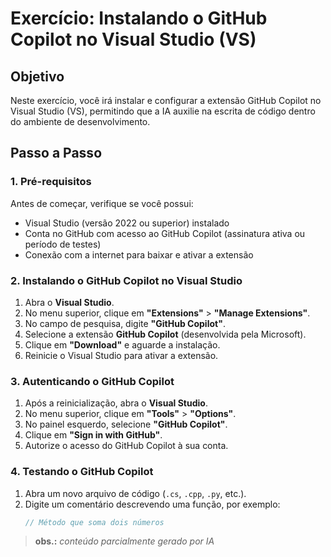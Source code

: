 # Exercício: Instalando o GitHub Copilot no Visual Studio (VS)

## Objetivo
Neste exercício, você irá instalar e configurar a extensão GitHub Copilot no Visual Studio (VS), permitindo que a IA auxilie na escrita de código dentro do ambiente de desenvolvimento.

## Passo a Passo

### 1. Pré-requisitos
Antes de começar, verifique se você possui:
- Visual Studio (versão 2022 ou superior) instalado
- Conta no GitHub com acesso ao GitHub Copilot (assinatura ativa ou período de testes)
- Conexão com a internet para baixar e ativar a extensão

### 2. Instalando o GitHub Copilot no Visual Studio

1. Abra o **Visual Studio**.
2. No menu superior, clique em **"Extensions"** > **"Manage Extensions"**.
3. No campo de pesquisa, digite **"GitHub Copilot"**.
4. Selecione a extensão **GitHub Copilot** (desenvolvida pela Microsoft).
5. Clique em **"Download"** e aguarde a instalação.
6. Reinicie o Visual Studio para ativar a extensão.

### 3. Autenticando o GitHub Copilot

1. Após a reinicialização, abra o **Visual Studio**.
2. No menu superior, clique em **"Tools"** > **"Options"**.
3. No painel esquerdo, selecione **"GitHub Copilot"**.
4. Clique em **"Sign in with GitHub"**.
5. Autorize o acesso do GitHub Copilot à sua conta.

### 4. Testando o GitHub Copilot

1. Abra um novo arquivo de código (`.cs`, `.cpp`, `.py`, etc.).
2. Digite um comentário descrevendo uma função, por exemplo:
   ```csharp
   // Método que soma dois números

> **obs.:** *conteúdo parcialmente gerado por IA*
